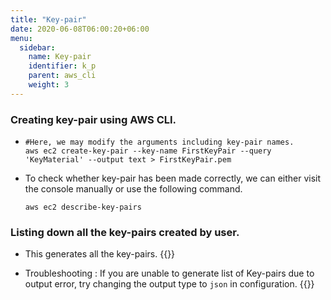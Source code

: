 ```yaml
---
title: "Key-pair"
date: 2020-06-08T06:00:20+06:00
menu:
  sidebar:
    name: Key-pair
    identifier: k_p
    parent: aws_cli
    weight: 3
---
```


### Creating key-pair using AWS CLI.

  - ```
    #Here, we may modify the arguments including key-pair names.
    aws ec2 create-key-pair --key-name FirstKeyPair --query 'KeyMaterial' --output text > FirstKeyPair.pem
    
    ```
    
  - To check whether key-pair has been made correctly, we can either visit the console manually or use the following command.
    ```
    aws ec2 describe-key-pairs
    
    ```
### Listing down all the key-pairs created by user.

  - This generates all the key-pairs.
    {{<asciinema pcBZX99KrIGevMYQuGNOy4IyY>}}

  - Troubleshooting : If you are unable to generate list of Key-pairs due to output error, try changing the output type to `json` in configuration.
    {{<asciinema p4VET2UcRJV7BDxQ4m9s0LLV7>}}